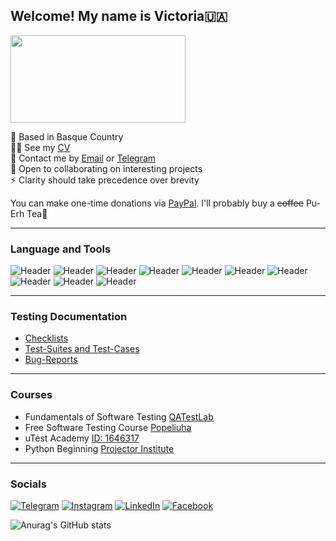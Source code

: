 ## Welcome! My name is Victoria🇺🇦
<div id="header" align="lest">
  <img src="https://media.giphy.com/media/L8K62iTDkzGX6/giphy.gif" width="280" height="140"/>
</div> 

📍 Based in Basque Country\
👩‍💻 See my [CV](https://drive.google.com/file/d/1DVHZVcHWGGTAjC19mZXoL4CRIprFvPxP/view?usp=sharing)\
📧 Contact me by [Email](mailto:vikpo6969@gmail.com) or [Telegram](https://t.me/vikpo6969)\
🤝 Open to collaborating on interesting projects\
⚡️ Clarity should take precedence over brevity 

You can make one-time donations via [PayPal](https://paypal.me/vikpo6969?country.x=FR&locale.x=en_US). I'll probably buy a ~~coffee~~ Pu-Erh Tea🍵

---

### Language and Tools

![Header](https://img.shields.io/badge/Python-3776AB?style=for-the-badge&logo=python&logoColor=white)
![Header](https://img.shields.io/badge/VS_Code-007ACC?style=for-the-badge&logo=visual-studio-code&logoColor=white)
![Header](https://img.shields.io/badge/Miro-FFD200?style=for-the-badge&logo=miro&logoColor=white)
![Header](https://img.shields.io/badge/Git-F05032?style=for-the-badge&logo=git&logoColor=white)
![Header](https://img.shields.io/badge/DevTools-333333?style=for-the-badge&logo=devtools&logoColor=white)
![Header](https://img.shields.io/badge/Wix-F05032?style=for-the-badge&logo=wix&logoColor=white)
![Header](https://img.shields.io/badge/ActiveCampaign-007ACC?style=for-the-badge&logo=activecampaign&logoColor=white)
![Header](https://img.shields.io/badge/HubSpot-F05032?style=for-the-badge&logo=hubspot&logoColor=white)
![Header](https://img.shields.io/badge/Zapier-F05032?style=for-the-badge&logo=zapier&logoColor=white)
![Header](https://img.shields.io/badge/Make.com-F05032?style=for-the-badge&logo=make.com&logoColor=white)

---

### Testing Documentation

- [Checklists]()
- [Test-Suites and Test-Cases]()
- [Bug-Reports]()



---

### Courses
* Fundamentals of Software Testing [QATestLab](https://github.com/VictoryUA/VictoryUA/blob/main/certificate.pdf)
* Free Software Testing Course [Popeliuha](https://www.youtube.com/@Popeliuha)
* uTest Academy [ID: 1646317](https://www.utest.com)
* Python Beginning [Projector Institute](https://prjctr.com)

---

### Socials
[![Telegram](https://img.shields.io/badge/-Telegram-090909?style=for-the-badge&logo=telegram&logoColor=27A0D9)](https://t.me/vikaposokhova)
[![Instagram](https://img.shields.io/badge/-Instagram-090909?style=for-the-badge&logo=instagram&logoColor=B4068E)](https://www.instagram.com/me.as.vi)
[![LinkedIn](https://img.shields.io/badge/-LinkedIn-090909?style=for-the-badge&logo=linkedin&logoColor=007BB6)](https://www.linkedin.com/in/victoria-posokhova-177400239)
[![Facebook](https://img.shields.io/badge/-Facebook-090909?style=for-the-badge&logo=Facebook&logoColor=1195F5)](https://www.facebook.com/profile.php?id=100085935053002)

![Anurag's GitHub stats](https://github-readme-stats.vercel.app/api?username=VictoryUA&show_icons=true&theme=radical)

